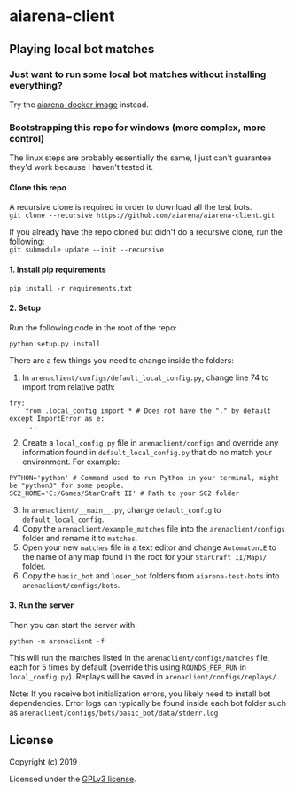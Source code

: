 # aiarena-client

## Playing local bot matches

### Just want to run some local bot matches without installing everything?
Try the [aiarena-docker image](https://github.com/aiarena/aiarena-docker) instead.

### Bootstrapping this repo for windows (more complex, more control)

The linux steps are probably essentially the same, I just can't guarantee they'd work because I haven't tested it.

#### Clone this repo
A recursive clone is required in order to download all the test bots.  
`git clone --recursive https://github.com/aiarena/aiarena-client.git`

If you already have the repo cloned but didn't do a recursive clone, run the following:  
`git submodule update --init --recursive`

#### 1. Install pip requirements

```
pip install -r requirements.txt
```

#### 2. Setup

Run the following code in the root of the repo:
```
python setup.py install
```

There are a few things you need to change inside the folders:
1. In `arenaclient/configs/default_local_config.py`, change line 74 to import from relative path:
```
try:
    from .local_config import * # Does not have the "." by default
except ImportError as e:
    ...
```
2. Create a `local_config.py` file in `arenaclient/configs` and override any information found in `default_local_config.py` that do no match your environment. For example:
```
PYTHON='python' # Command used to run Python in your terminal, might be "python3" for some people.
SC2_HOME='C:/Games/StarCraft II' # Path to your SC2 folder
```
3. In `arenaclient/__main__.py`, change `default_config` to `default_local_config`.
4. Copy the `arenaclient/example_matches` file into the `arenaclient/configs` folder and rename it to `matches`.
5. Open your new `matches` file in a text editor and change `AutomatonLE` to the name of any map found in the root for your `StarCraft II/Maps/` folder.
6. Copy the `basic_bot` and `loser_bot` folders from `aiarena-test-bots` into `arenaclient/configs/bots`.

#### 3. Run the server

Then you can start the server with:
```
python -m arenaclient -f
```
This will run the matches listed in the `arenaclient/configs/matches` file, each for 5 times by default (override this using `ROUNDS_PER_RUN` in `local_config.py`). Replays will be saved in `arenaclient/configs/replays/`.

Note: If you receive bot initialization errors, you likely need to install bot dependencies. Error logs can typically be found inside each bot folder such as `arenaclient/configs/bots/basic_bot/data/stderr.log`

## License

Copyright (c) 2019

Licensed under the [GPLv3 license](LICENSE).
